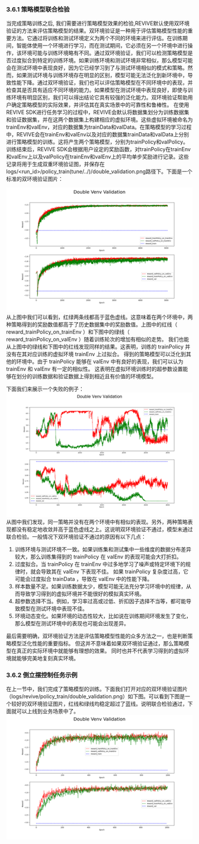 ### 3.6.1 策略模型联合检验
当完成策略训练之后, 我们需要进行策略模型效果的检验,REVIVE默认使用双环境验证的方法来评估策略模型的结果。双环境验证是一种用于评估策略模型性能的重要方法。它通过将训练和测试环境定义为两个不同的环境来进行评估。在训练期间，智能体使用一个环境进行学习，而在测试期间，它必须在另一个环境中进行操作，该环境可能与训练环境略有不同。通过双环境验证，我们可以检测策略模型是否过度拟合到特定的训练环境。如果训练环境和测试环境非常相似，那么模型可能会在测试环境中表现良好，因为它已经学习到了与测试环境相似的模式和策略。然而，如果测试环境与训练环境存在明显的区别，模型可能无法泛化到新环境中，导致性能下降。通过双环境验证，我们也可以评估策略模型在不同环境中的表现，并检查其是否具有适应不同环境的能力。如果模型在测试环境中表现良好，即使与训练环境有明显区别，我们可以得出结论它具有较强的泛化能力。双环境验证帮助用户确定策略模型的实际效果，并评估其在真实场景中的可靠性和鲁棒性。
在使用REVIVE SDK进行任务学习的过程中，REVIVE会默认将数据集划分为训练数据集和验证数据集，并在这两个数据集上构建相应的虚拟环境。这些虚拟环境被命名为trainEnv和valEnv，对应的数据集为trainData和valData。在策略模型的学习过程中，REVIVE会在trainEnv和valEnv以及对应的数据集trainData和valData上分别进行策略模型的训练。这将产生两个策略模型，分别为trainPolicy和valPolicy。训练结束后，REVIVE SDK会根据用户设定的奖励函数，对trainPolicy在trainEnv和valEnv上以及valPolicy在trainEnv和valEnv上的平均单步奖励进行记录。这些记录将用于生成双重环境验证图，并保存在logs/<run_id>/policy_train(tune/../)/double_validation.png路径下。下面是一个标准的双环境验证图片：

![](../assets/3.6-0.png)
从上图中我们可以看到，红绿两条线都高于蓝色虚线。这意味着在两个环境中，两种策略得到的奖励数值都高于了历史数据集中的奖励数值。上图中的红线（ reward_trainPolicy_on_trainEnv ）和下图中的绿线（ reward_trainPolicy_on_valEnv ）随着训练轮次的增加有相似的走势。 我们也能从上图中的绿线和下图中的红线发现同样的结果。这表明，训练的 trainPolicy 并没有在其对应训练的虚拟环境 trainEnv 上过拟合。 得到的策略模型可以泛化到其他的环境中。由于 trainPolicy 能够在 valEnv 中有良好的表现，我们可以认为 trainEnv 和 valEnv 有一定的相似性。 这表明在虚拟环境训练时的超参数设置能够在划分的训练数据和验证数据上得到相近且有价值的环境模型。

下面我们来展示一个失败的例子：
![](../assets/3.6-1.png)
从图中我们发现，同一策略并没有在两个环境中有相似的表现。另外，两种策略表现都没有稳定地收敛并高于蓝色虚线之上。这说明双环境验证不通过，模型未通过联合检验。一般情况下双环境验证不通过的原因有以下几点：

1. 训练环境与测试环境不一致。如果训练集和测试集中一些维度的数据分布差异较大，那么训练集得到的 trainPolicy 在 valEnv 的表现可能会大打折扣。
2. 过度拟合。当 trainPolicy 在 trainEnv 中过多地学习了噪声或特定环境下的规律时，就会导致其在 valEnv 下表现不佳。 如果 trainPolicy 复杂度过高，它可能会过度拟合 trainData ，导致在 valEnv 中的性能下降。
3. 样本数量不足。如果训练数据太少，模型可能无法充分学习环境中的规律，从而导致学习得到的虚拟环境并不能很好的模拟真实环境。
4. 超参数选择不当。例如，学习率过高或过低、折扣因子选择不当等，都可能导致模型在测试环境中表现不佳。
5. 环境动态变化。如果环境的动态性较大，比如说在训练期间环境发生了变化，那么模型在测试环境中的表现也可能会出现差异。

最后需要明确，双环境验证方法是评估策略模型性能的众多方法之一，也是判断策略模型泛化性能的重要指标。 但这并不意味着如果双环境验证通过，那么策略模型在真正的实际环境中就能够有理想的效果。 同时也并不代表学习得到的虚拟环境就能够完美地复刻真实环境。


### 3.6.2 倒立摆控制任务示例
在上一节中，我们完成了策略模型的训练。下面我们打开对应的双环境验证图片（logs/revive/policy_train/double_validation.png）如下图。可以看到下图是一个较好的双环境验证图片，红线和绿线均稳定超过了蓝线。说明联合检验通过，下面就可以上线到业务场景中了。
![image.png](../assets/3.6-2.png)
